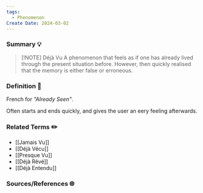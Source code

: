 ```yaml
---
tags:
  - Phenomenon
Create Date: 2024-03-02
---
```

### Summary 💡

> [!NOTE] Déjà Vu
> A phenomenon that feels as if one has already lived through the present situation before. However, then quickly realised that the memory is either false or erroneous.

### Definition 📖
French for *"Already Seen"*.

Often starts and ends quickly, and gives the user an eery feeling afterwards.

### Related Terms ✏️
- [[Jamais Vu]]
- [[Déjà Vécu]]
- [[Presque Vu]]
- [[Déjà Rêvé]]
- [[Déjà Entendu]]


### Sources/References 🌐 

